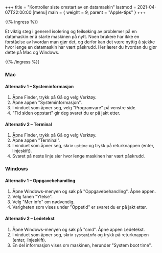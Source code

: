 +++
title = "Kontroller siste omstart av en datamaskin"
lastmod = 2021-04-07T22:00:00
[menu]
main = { weight = 9, parent = "Apple-tips" }
+++

{{% ingress %}}

Et viktig steg i generell isolering og feilsøking av problemer på en datamaskin er å
starte maskinen på nytt. Noen brukere har ikke en forståelse av hvordan man gjør det, og
derfor kan det være nyttig å sjekke hvor lenge en datamaskin har vært påskrudd. Her lærer
du hvordan du gjør dette på Mac og Windows.

{{% /ingress %}}

### Mac

#### Alternativ 1 – Systeminformasjon

1. Åpne Finder, trykk på Gå og velg Verktøy.
2. Åpne appen "Systeminformasjon".
3. I vinduet som åpner seg, velg "Programvare" på venstre side.
4. "Tid siden oppstart" gir deg svaret du er på jakt etter.

#### Alternativ 2 – Terminal

1. Åpne Finder, trykk på Gå og velg Verktøy.
2. Åpne appen "Terminal".
3. I vinduet som åpner seg, skriv ``uptime`` og trykk på returknappen
(enter, linjeskift).
4. Svaret på neste linje sier hvor lenge maskinen har vært påskrudd.

### Windows

#### Alternativ 1 – Oppgavebehandling

1. Åpne Windows-menyen og søk på "Oppgavebehandling". Åpne appen.
2. Velg fanen "Ytelse".
3. Velg "Mer info" om nødvendig.
4. Varigheten som vises under "Oppetid" er svaret du er på jakt etter.

#### Alternativ 2 – Ledetekst

1. Åpne Windows-menyen og søk på "cmd". Åpne appen Ledetekst.
2. I vinduet som åpner seg, skriv ``systeminfo`` og trykk på returknappen
(enter, linjeskift).
3. En del informasjon vises om maskinen, herunder "System boot time".
